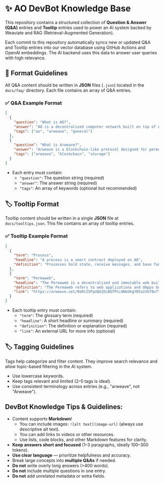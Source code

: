 # ✨ AO DevBot Knowledge Base

This repository contains a structured collection of **Question & Answer (Q&A)** entries and **Tooltip** entries used to power an AI system backed by Weaviate and RAG (Retrieval-Augmented Generation).

Each commit to this repository automatically syncs new or updated Q&A and Tooltip entries into our vector database using GitHub Actions and OpenAI embeddings. The AI backend uses this data to answer user queries with high relevance.

## 📄 Format Guidelines

All Q&A content should be written in **JSON** files (`.json`) located in the `docs/faq/` directory. Each file contains an array of Q&A entries.

### ✅ Q&A Example Format

```json
[
  {
    "question": "What is AO?",
    "answer": "AO is a decentralized computer network built on top of Arweave that enables developers to create scalable, permanent applications.",
    "tags": ["ao", "arweave", "general"]
  },
  {
    "question": "What is Arweave?",
    "answer": "Arweave is a blockchain-like protocol designed for permanent data storage. It allows users to store data indefinitely by incentivizing miners to maintain the network.",
    "tags": ["arweave", "blockchain", "storage"]
  }
]
```

- Each entry must contain:
  - `"question"`: The question string (required)
  - `"answer"`: The answer string (required)
  - `"tags"`: An array of keywords (optional but recommended)

## 🏷️ Tooltip Format

Tooltip content should be written in a single **JSON** file at `docs/tooltips.json`. This file contains an array of tooltip entries.

### ✅ Tooltip Example Format

```json
[
  {
    "term": "Process",
    "headline": "A process is a smart contract deployed on AO",
    "definition": "Processes hold state, receive messages, and have functions to handle different interactions."
  },
  {
    "term": "Permaweb",
    "headline": "The Permaweb is a decentralized and immutable web built on top of Arweave",
    "definition": "The Permaweb refers to web applications and dApps built on AO and Arweave, accessible just like the normal web - but immutable and long-lasting.",
    "link": "https://arweave.net/0eRcI5PpUQGIDcBGTPCcANkUkgY85a1VGf0o7Y-q01o/#/en/the-permaweb"
  }
]
```

- Each tooltip entry must contain:
  - `"term"`: The glossary term (required)
  - `"headline"`: A short headline or summary (required)
  - `"definition"`: The definition or explanation (required)
  - `"link"`: An external URL for more info (optional)

## 🏷️ Tagging Guidelines

Tags help categorize and filter content. They improve search relevance and allow topic-based filtering in the AI system.

- Use lowercase keywords.
- Keep tags relevant and limited (2–5 tags is ideal).
- Use consistent terminology across entries (e.g., "arweave", not "Arweave").

## DevBot Knowledge Tips & Guidelines:
- Content supports **Markdown**!  
   - You can include images: `![alt text](image-url)` (always use descriptive alt text).  
   - You can add links to videos or other resources.  
   - Use lists, code blocks, and other Markdown features for clarity.
- **Keep answers short and focused** (1–3 paragraphs, ideally 100–300 tokens).
- **Use clear language** — prioritize helpfulness and accuracy.
- Break large concepts into **multiple Q&As** if needed.
- **Do not** write overly long answers (>400 words).
- **Do not** include multiple questions in one entry.
- **Do not** add unrelated metadata or extra fields.